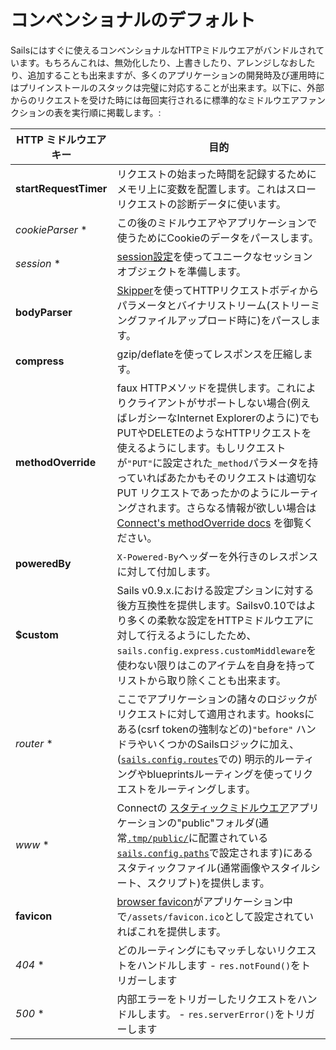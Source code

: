 # コンベンショナルのデフォルト

Sailsにはすぐに使えるコンベンショナルなHTTPミドルウエアがバンドルされています。もちろんこれは、無効化したり、上書きしたり、アレンジしなおしたり、追加することも出来ますが、多くのアプリケーションの開発時及び運用時にはプリインストールのスタックは完璧に対応することが出来ます。以下に、外部からのリクエストを受けた時には毎回実行されるに標準的なミドルウエアファンクションの表を実行順に掲載します。:

 HTTP ミドルウエアキー        | 目的
 ------------------------- | ------------
 **startRequestTimer**     | リクエストの始まった時間を記録するためにメモリ上に変数を配置します。これはスローリクエストの診断データに使います。
 _cookieParser_ *          | この後のミドルウエアやアプリケーションで使うためにCookieのデータをパースします。
 _session_ *               | [session設定](http://beta.sailsjs.org/#/documentation/reference/sails.config/sails.config.session.html)を使ってユニークなセッションオブジェクトを準備します。
 **bodyParser**            | [Skipper](https://github.com/balderdashy/skipper)を使ってHTTPリクエストボディからパラメータとバイナリストリーム(ストリーミングファイルアップロード時に)をパースします。
 **compress**              | gzip/deflateを使ってレスポンスを圧縮します。
 **methodOverride**        | faux HTTPメソッドを提供します。これによりクライアントがサポートしない場合(例えばレガシーなInternet Explorerのように)でもPUTやDELETEのようなHTTPリクエストを使えるようにします。もしリクエストが`"PUT"`に設定された`_method`パラメータを持っていればあたかもそのリクエストは適切なPUT リクエストであったかのようにルーティングされます。さらなる情報が欲しい場合は[Connect's methodOverride docs](http://www.senchalabs.org/connect/methodOverride.html) を御覧ください。
 **poweredBy**             | `X-Powered-By`ヘッダーを外行きのレスポンスに対して付加します。
 **$custom**               | Sails v0.9.x.における設定プションに対する後方互換性を提供します。Sailsv0.10ではより多くの柔軟な設定をHTTPミドルウエアに対して行えるようにしたため、`sails.config.express.customMiddleware`を使わない限りはこのアイテムを自身を持ってリストから取り除くことも出来ます。
 _router_ *                | ここでアプリケーションの諸々のロジックがリクエストに対して適用されます。hooksにある(csrf tokenの強制などの)`"before"` ハンドラやいくつかのSailsロジックに加え、([`sails.config.routes`](http://beta.sailsjs.org/#/documentation/reference/sails.config/sails.config.routes.html)での) 明示的ルーティングやblueprintsルーティングを使ってリクエストをルーティングします。
 _www_ *                   | Connectの [スタティックミドルウエア](http://www.senchalabs.org/connect/static.html)アプリケーションの"public"フォルダ(通常[`.tmp/public/`](https://github.com/balderdashy/sails-docs/blob/master/PAGE_NEEDED.md)に配置されている[`sails.config.paths`](https://github.com/balderdashy/sails-docs/blob/master/PAGE_NEEDED.md)で設定されます)にあるスタティックファイル(通常画像やスタイルシート、スクリプト)を提供します。
 **favicon**               | [browser favicon](http://en.wikipedia.org/wiki/Favicon)がアプリケーション中で`/assets/favicon.ico`として設定されていればこれを提供します。
 _404_ *                   | どのルーティングにもマッチしないリクエストをハンドルします - `res.notFound()`をトリガーします  <!-- technically, this emits the `router:request:404` event)  -->
 _500_ *                   | 内部エラーをトリガーしたリクエストをハンドルします。 - `res.serverError()`をトリガーします <!-- technically, this emits the `router:request:500` event)  -->

<docmeta name="displayName" value="Conventional Defaults">
